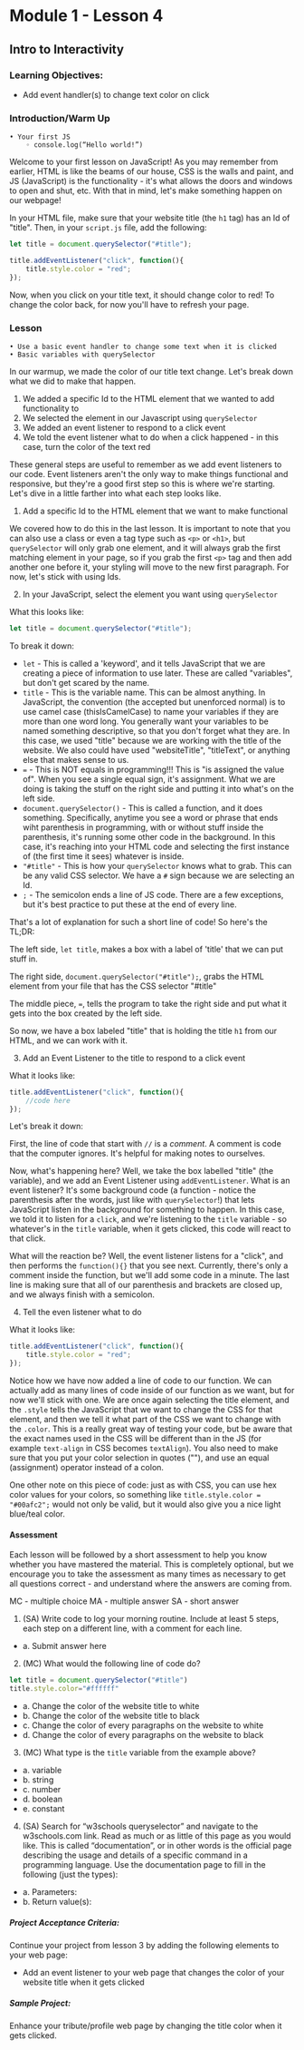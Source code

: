 # Module 1 - Lesson 4
## Intro to Interactivity

### Learning Objectives:
* Add event handler(s) to change text color on click

### Introduction/Warm Up

    • Your first JS
        ◦ console.log(“Hello world!”)

Welcome to your first lesson on JavaScript! As you may remember from earlier, HTML is like the beams of our house, CSS is the walls and paint, and JS (JavaScript) is the functionality - it's what allows the doors and windows to open and shut, etc. With that in mind, let's make something happen on our webpage!

In your HTML file, make sure that your website title (the `h1` tag) has an Id of "title". Then, in your `script.js` file, add the following:

~~~js
let title = document.querySelector("#title");

title.addEventListener("click", function(){
    title.style.color = "red";
});
~~~

Now, when you click on your title text, it should change color to red! To change the color back, for now you'll have to refresh your page.

### Lesson

    • Use a basic event handler to change some text when it is clicked
    • Basic variables with querySelector

In our warmup, we made the color of our title text change. Let's break down what we did to make that happen.

1. We added a specific Id to the HTML element that we wanted to add functionality to
2. We selected the element in our Javascript using `querySelector`
3. We added an event listener to respond to a click event
4. We told the event listener what to do when a click happened - in this case, turn the color of the text red

These general steps are useful to remember as we add event listeners to our code. Event listeners aren't the only way to make things functional and responsive, but they're a good first step so this is where we're starting. Let's dive in a little farther into what each step looks like.

1. Add a specific Id to the HTML element that we want to make functional

We covered how to do this in the last lesson. It is important to note that you can also use a class or even a tag type such as `<p>` or `<h1>`, but `querySelector` will only grab one element, and it will always grab the first matching element in your page, so if you grab the first `<p>` tag and then add another one before it, your styling will move to the new first paragraph. For now, let's stick with using Ids.

2. In your JavaScript, select the element you want using `querySelector`

What this looks like:

~~~js
let title = document.querySelector("#title");
~~~

To break it down: 

* `let` - This is called a 'keyword', and it tells JavaScript that we are creating a piece of information to use later. These are called "variables", but don't get scared by the name.
* `title` - This is the variable name. This can be almost anything. In JavaScript, the convention (the accepted but unenforced normal) is to use camel case (thisIsCamelCase) to name your variables if they are more than one word long. You generally want your variables to be named something descriptive, so that you don't forget what they are. In this case, we used "title" because we are working with the title of the website. We also could have used "websiteTitle", "titleText", or anything else that makes sense to us.
* `=` - This is NOT equals in programming!!! This is "is assigned the value of". When you see a single equal sign, it's assignment. What we are doing is taking the stuff on the right side and putting it into what's on the left side.
* `document.querySelector()` - This is called a function, and it does something. Specifically, anytime you see a word or phrase that ends wiht parenthesis in programming, with or without stuff inside the parenthesis, it's running some other code in the background. In this case, it's reaching into your HTML code and selecting the first instance of (the first time it sees) whatever is inside.
* `"#title"` - This is how your `querySelector` knows what to grab. This can be any valid CSS selector. We have a `#` sign because we are selecting an Id.
* `;` - The semicolon ends a line of JS code. There are a few exceptions, but it's best practice to put these at the end of every line.

That's a lot of explanation for such a short line of code! So here's the TL;DR:

The left side, `let title`, makes a box with a label of 'title' that we can put stuff in. 

The right side, `document.querySelector("#title");`, grabs the HTML element from your file that has the CSS selector "#title"

The middle piece, `=`, tells the program to take the right side and put what it gets into the box created by the left side.

So now, we have a box labeled "title" that is holding the title `h1` from our HTML, and we can work with it.

3. Add an Event Listener to the title to respond to a click event

What it looks like: 

~~~js
title.addEventListener("click", function(){
    //code here
});
~~~

Let's break it down:

First, the line of code that start with `//` is a *comment*. A comment is code that the computer ignores. It's helpful for making notes to ourselves.

Now, what's happening here? Well, we take the box labelled "title" (the variable), and we add an Event Listener using `addEventListener`. What is an event listener? It's some background code (a function - notice the parenthesis after the words, just like with `querySelector`!) that lets JavaScript listen in the background for something to happen. In this case, we told it to listen for a `click`, and we're listening to the `title` variable - so whatever's in the `title` variable, when it gets clicked, this code will react to that click. 

What will the reaction be? Well, the event listener listens for a "click", and then performs the `function(){}` that you see next. Currently, there's only a comment inside the function, but we'll add some code in a minute. The last line is making sure that all of our parenthesis and brackets are closed up, and we always finish with a semicolon.

4. Tell the even listener what to do

What it looks like:

~~~js
title.addEventListener("click", function(){
    title.style.color = "red";
});
~~~

Notice how we have now added a line of code to our function. We can actually add as many lines of code inside of our function as we want, but for now we'll stick with one. We are once again selecting the title element, and the `.style` tells the JavaScript that we want to change the CSS for that element, and then we tell it what part of the CSS we want to change with the `.color`. This is a really great way of testing your code, but be aware that the exact names used in the CSS will be different than in the JS (for example `text-align` in CSS becomes `textAlign`). You also need to make sure that you put your color selection in quotes (""), and use an equal (assignment) operator instead of a colon.

One other note on this piece of code: just as with CSS, you can use hex color values for your colors, so something like `title.style.color = "#00afc2";` would not only be valid, but it would also give you a nice light blue/teal color.

#### Assessment

Each lesson will be followed by a short assessment to help you know whether you have mastered the material. This is completely optional, but we encourage you to take the assessment as many times as necessary to get all questions correct - and understand where the answers are coming from.

MC - multiple choice
MA - multiple answer
SA - short answer


1. (SA) Write code to log your morning routine. Include at least 5 steps, each step on a different line, with a comment for each line.
* a. Submit answer here

2. (MC) What would the following line of code do?
~~~js
let title = document.querySelector("#title")
title.style.color="#ffffff"
~~~
* a. Change the color of the website title to white
* b. Change the color of the website title to black
* c. Change the color of every paragraphs on the website to white
* d. Change the color of every paragraphs on the website to black

3. (MC) What type is the `title` variable from the example above?
* a. variable
* b. string
* c. number
* d. boolean
* e. constant

4. (SA) Search for “w3schools queryselector” and navigate to the w3schools.com link. Read as much or as little of this page as you would like. This is called “documentation”, or in other words is the official page describing the usage and details of a specific command in a programming language. Use the documentation page to fill in the following (just the types):
* a. Parameters:
* b. Return value(s):

##### Project Acceptance Criteria:
Continue your project from lesson 3 by adding the following elements to your web page:

* Add an event listener to your web page that changes the color of your website title when it gets clicked

##### Sample Project:

Enhance your tribute/profile web page by changing the title color when it gets clicked.
